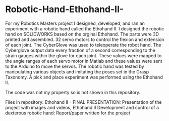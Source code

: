 # Robotic-Hand-Ethohand-II-
For my Robotics Masters project I designed, developed, and ran an experiment with a robotic hand called the Ethohand II. I designed the robotic hand on SOLIDWORKS based on the orginal Ethohand. The parts were 3D printed and assembled. 32 servo motors to control the flexion and extension of each joint. The CyberGlove was used to teleoperate the robot hand. The Cyberglove output data every fraction of a second corresponding to the strain gauges within the glove for each joint. These values were mapped to the angle ranges of each servo motor in Matlab and these values were sent to the Arduino to move the servos. The robotic hand was tested by manipulating various objects and imitating the poses set in the Grasp Taxonomy. A pick and place experiment was performed using the Ethohand II.

The code was not my property so is not shown in this repository.

Files in repository:
    Ethohand II - FINAL PRESENTATION: Presentation of the project with images and videos, 
    Ethohand II Development and control of a dexterous robotic hand: Report/paper written for the project

